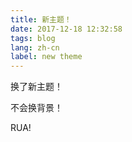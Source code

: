 ```yaml
---
title: 新主题！
date: 2017-12-18 12:32:58
tags: blog
lang: zh-cn
label: new theme
---
```


换了新主题！

不会换背景！

RUA!
